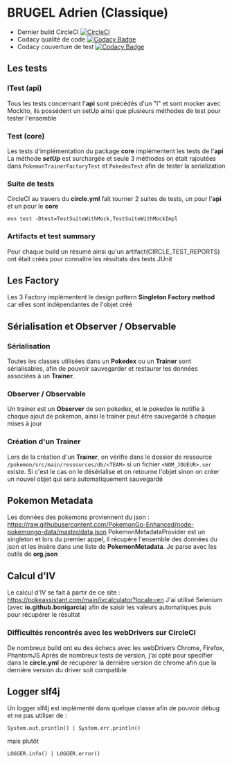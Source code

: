 # BRUGEL Adrien (Classique)

* Dernier build CircleCI
[![CircleCI](https://circleci.com/gh/St7s/ceri-m1-test.svg?style=shield&circle-token=:circle-token)](https://circleci.com/gh/St7s/ceri-m1-test)
* Codacy qualité de code 
[![Codacy Badge](https://api.codacy.com/project/badge/Grade/ce12b07fee33488db02392df54f0f00a)](https://www.codacy.com/app/St7s/ceri-m1-test?utm_source=github.com&amp;utm_medium=referral&amp;utm_content=St7s/ceri-m1-test&amp;utm_campaign=Badge_Grade)
* Codacy couverture de test
[![Codacy Badge](https://api.codacy.com/project/badge/Coverage/ce12b07fee33488db02392df54f0f00a)](https://www.codacy.com/app/St7s/ceri-m1-test?utm_source=github.com&amp;utm_medium=referral&amp;utm_content=St7s/ceri-m1-test&amp;utm_campaign=Badge_Coverage)

## Les tests

### ITest (api)
Tous les tests concernant l'**api** sont précédés d'un "I" et sont mocker avec Mockito, ils possédent un setUp ainsi que plusieurs méthodes de test pour tester l'ensemble

### Test (core)
Les tests d'implémentation du package **core** implémentent les tests de l'**api**
La méthode ***setUp*** est surchargée et seule 3 méthodes on était rajoutées dans `PokemonTrainerFactoryTest` et `PokedexTest` afin de tester la serialization

### Suite de tests
CircleCI au travers du **circle.yml** fait tourner 2 suites de tests, un pour l'**api** et un pour le **core**

`mvn test -Dtest=TestSuiteWithMock,TestSuiteWithMockImpl`

### Artifacts et test summary
Pour chaque build un résumé ainsi qu'un artifact(CIRCLE_TEST_REPORTS) ont était créés pour connaître les résultats des tests JUnit


## Les Factory 
Les 3 Factory implémentent le design pattern **Singleton Factory method** car elles sont indépendantes de l'objet créé


## Sérialisation et Observer / Observable

### Sérialisation
Toutes les classes utilisées dans un **Pokedex** ou un **Trainer** sont sérialisables, afin de pouvoir sauvegarder et restaurer les données associées à un **Trainer**.

### Observer / Observable
Un trainer est un **Observer** de son pokedex, et le pokedex le notifie à chaque ajout de pokemon, ainsi le trainer peut être sauvegardé à chaque mises à jour

### Création d'un Trainer
Lors de la création d'un **Trainer**, on vérifie dans le dossier de ressource `/pokemon/src/main/ressources/db/<TEAM>` si un fichier `<NOM_JOUEUR>.ser` existe. Si c'est le cas on le désérialise et on retourne l'objet sinon on créer un nouvel objet qui sera automatiquement sauvegardé


## Pokemon Metadata
Les données des pokemons proviennent du json : https://raw.githubusercontent.com/PokemonGo-Enhanced/node-pokemongo-data/master/data.json
PokemonMetadataProvider est un singleton et lors du premier appel, il récupère l'ensemble des données du json et les insère dans une liste de **PokemonMetadata**. Je parse avec les outils de **org.json**


## Calcul d'IV
Le calcul d'IV se fait à partir de ce site : https://pokeassistant.com/main/ivcalculator?locale=en 
J'ai utilisé Selenium (avec **io.github.bonigarcia**) afin de saisir les valeurs automatiques puis pour récupérer le résultat

### Difficultés rencontrés avec les webDrivers sur CircleCI
De nombreux build ont eu des échecs avec les webDrivers Chrome, Firefox, PhantomJS
Aprés de nombreux tests de version, j'ai opté pour specifier dans le  **circle.yml** de récupérer la dernière version de chrome afin que la dernière  version du driver soit compatible


## Logger slf4j

Un logger slf4j est implémenté dans quelque classe afin de pouvoir débug et ne pas utiliser de :

``` System.out.println() | System.err.println() ```

mais plutôt

``` LOGGER.info() | LOGGER.error() ```
